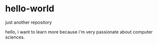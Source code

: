 # hello-world
just another repository

hello, i want to learn more because i'm very passionate about computer sciences.
